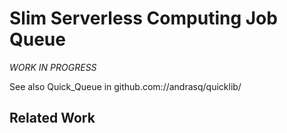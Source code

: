 Slim Serverless Computing Job Queue
===================================

_WORK IN PROGRESS_

See also Quick_Queue in github.com://andrasq/quicklib/

Related Work
------------
